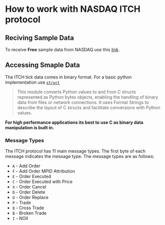 # How to work with NASDAQ ITCH protocol

## Reciving Sample Data

To receive **Free** sample data from NASDAQ use this [link](https://emi.nasdaq.com/ITCH/Nasdaq%20ITCH/).

## Accessing Smaple Data

The ITCH tick data comes in binary format. For a basic python implementation use [`struct`](https://docs.python.org/3/library/struct.html)
> This module converts Python values to and from C structs represented as Python bytes objects, enabling the handling of binary data from files or network connections. It uses Format Strings to describe the layout of C structs and facilitate conversions with Python values.

**For high performance applications its best to use C as binary data manipulation is built in.**

### Message Types

The ITCH protocol has 11 main message types. The first byte of each message indicates the message type. The message types are as follows:

- `A` - Add Order
- `F` - Add Order MPID Attribution
- `E` - Order Executed
- `C` - Order Executed with Price
- `X` - Order Cancel
- `D` - Order Delete
- `U` - Order Replace
- `P` - Trade
- `Q` - Cross Trade
- `B` - Broken Trade
- `I` - NOII
